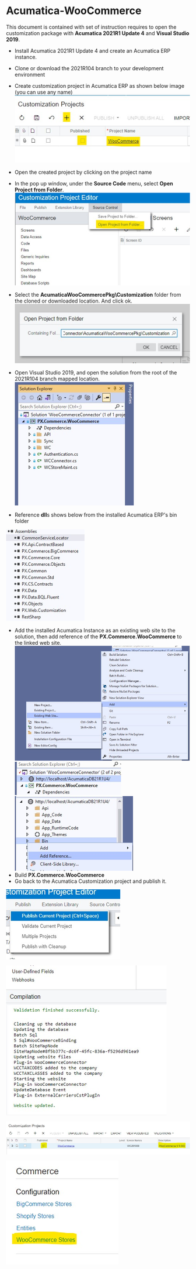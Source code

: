 
# Acumatica-WooCommerce

This document is contained with set of instruction requires to open the customization package with **Acumatica 2021R1 Update 4** and **Visual Studio 2019**.

 - Install Acumatica 2021R1 Update 4 and create an Acumatica ERP instance.
 - Clone or download the 2021R104 branch to your development environment
 - Create customization project in Acumatica ERP as shown below image (you can use any name)
![Create a project](Images/Screenshot%202021-07-14%20124849.jpg)
 - Open the created project by clicking on the project name
 - In the pop up window, under the **Source Code** menu, select **Open Project from Folder**. 
 ![enter image description here](Images/Screenshot%202021-07-14%20124950.jpg)
 - Select the **AcumaticaWooCommercePkg\Customization** folder from the cloned or downloaded location. And click ok.
 ![enter image description here](Images/Screenshot%202021-07-14%20125100.jpg)
 - Open Visual Studio 2019, and open the solution from the root of the 2021R104 branch mapped location. 
 ![enter image description here](Images/Screenshot%202021-07-14%20141940.jpg)
 
 - Reference **dll**s shows below from the installed Acumatica ERP's bin folder
 
 ![enter image description here](Images/Screenshot%202021-07-14%20125749.jpg)
 - Add the installed Acumatica Instance as an existing web site to the solution, then add reference of the **PX.Commerce.WooCommerce** to the linked web site.
 ![enter image description here](Images/Screenshot%202021-07-14%20125818.jpg)
![enter image description here](Images/Screenshot%202021-07-14%20130306.jpg)
![enter image description here](Images/Screenshot%202021-07-14%20130351.jpg)
 - Build **PX.Commerce.WooCommerce**
 - Go back to the Acumatica Customization project and publish it. 

![enter image description here](Images/Screenshot%202021-07-14%20130552.jpg)

![enter image description here](Images/Screenshot%202021-07-14%20131458.jpg)

![enter image description here](Images/Screenshot%202021-07-14%20131544.jpg)

![enter image description here](Images/Screenshot%202021-07-14%20132505.jpg)
